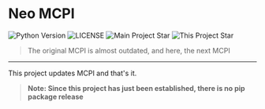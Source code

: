 # Neo MCPI

![Python Version](https://img.shields.io/badge/Python_Version-3.12.7-green) ![LICENSE](https://img.shields.io/badge/LICENSE-MIT-red) ![Main Project Star](https://img.shields.io/github/stars/martinohanlon/mcpi?style=flat&label=Main%20Project%20Star%20(MCPI)) ![This Project Star](https://img.shields.io/github/stars/CN-RBL/Neo-MCPI?style=flat&label=This%20Project%20Star%20(NEO-MCPI))

> The original MCPI is almost outdated, and here, the next MCPI

---

This project updates MCPI and that's it.

> **Note: Since this project has just been established, there is no pip package release**
